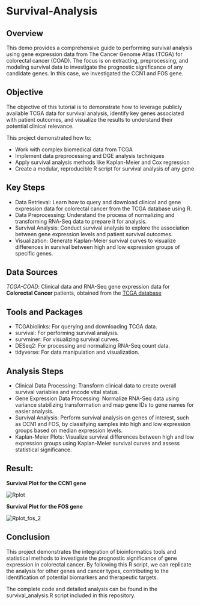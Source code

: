 # Survival-Analysis

## Overview
This demo provides a comprehensive guide to performing survival analysis using gene expression data from The Cancer Genome Atlas (TCGA) for colorectal cancer (COAD). The focus is on extracting, preprocessing, and modeling survival data to investigate the prognostic significance of any candidate genes. In this case, we investigated the CCN1 and FOS gene.

## Objective
The objective of this tutorial is to demonstrate how to leverage publicly available TCGA data for survival analysis, identify key genes associated with patient outcomes, and visualize the results to understand their potential clinical relevance.

This project demonstrated how to:

- Work with complex biomedical data from TCGA
- Implement data preprocessing and DGE analysis techniques
- Apply survival analysis methods like Kaplan-Meier and Cox regression
- Create a modular, reproducible R script for survival analysis of any gene

## Key Steps
- Data Retrieval: Learn how to query and download clinical and gene expression data for colorectal cancer from the TCGA database using R.
- Data Preprocessing: Understand the process of normalizing and transforming RNA-Seq data to prepare it for analysis.
- Survival Analysis: Conduct survival analysis to explore the association between gene expression levels and patient survival outcomes.
- Visualization: Generate Kaplan-Meier survival curves to visualize differences in survival between high and low expression groups of specific genes.

## Data Sources
*TCGA-COAD*: Clinical data and RNA-Seq gene expression data for **Colorectal Cancer** patients, obtained from the [TCGA database](https://portal.gdc.cancer.gov/projects/TCGA-COAD)

## Tools and Packages
- TCGAbiolinks: For querying and downloading TCGA data.
- survival: For performing survival analysis.
- survminer: For visualizing survival curves.
- DESeq2: For processing and normalizing RNA-Seq count data.
- tidyverse: For data manipulation and visualization.

## Analysis Steps
- Clinical Data Processing: Transform clinical data to create overall survival variables and encode vital status.
- Gene Expression Data Processing: Normalize RNA-Seq data using variance stabilizing transformation and map gene IDs to gene names for easier analysis.
- Survival Analysis: Perform survival analysis on genes of interest, such as CCN1 and FOS, by classifying samples into high and low expression groups based on median expression levels.
- Kaplan-Meier Plots: Visualize survival differences between high and low expression groups using Kaplan-Meier survival curves and assess statistical significance.

## Result: 

**Survival Plot for the CCN1 gene**

![Rplot](https://github.com/ananyakaushik20/Survival-Analysis/assets/85845284/82195d07-3710-41f0-bf17-fe598ef33d1a)

**Survival Plot for the FOS gene**

![Rplot_fos_2](https://github.com/ananyakaushik20/Survival-Analysis-Colorectal-Cancer/assets/85845284/f3045bb7-d17b-4623-bdd8-d0588df18a04)


## Conclusion
This project demonstrates the integration of bioinformatics tools and statistical methods to investigate the prognostic significance of gene expression in colorectal cancer. By following this R script, we can replicate the analysis for other genes and cancer types, contributing to the identification of potential biomarkers and therapeutic targets.

The complete code and detailed analysis can be found in the survival_analysis.R script included in this repository.
